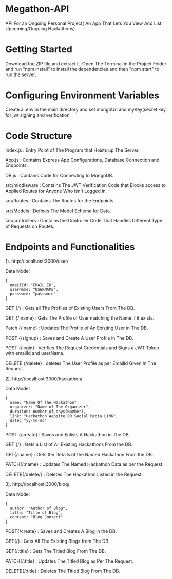 # Megathon-API

API For an Ongoing Personal Project( An App That Lets You View And List Upcoming/Ongoing Hackathons).

# Getting Started

Download the ZIP file and extract it. Open The Terminal in the Project Folder and run "npm install" to install the dependencies and then "npm start" to run the server.

# Configuring Environment Variables

Create a .env in the main directory and set mongoUri and myKey(secret key for jwt signing and verification

# Code Structure

  Index.js :   Entry Point of The Program that Hoists up The Server.
  
  App.js : Contains Express App Configurations, Database Connection and Endpoints.
  
  DB.js : Contains Code for Connecting to MongoDB.
  
  src/middleware : Contains The JWT Verification Code that Blocks access to Applied Routes for Anyone Who isn't Logged in.
  
  src/Routes : Contains The Routes for the Endpoints. 
  
  src/Models : Defines The Model Schema for Data.
  
  src/controllers : Contains the Controller Code That Handles Different Type of Requests on Routes.
  
# Endpoints and Functionalities

1). http://localhost:3000/user/

  Data Model
    
    {
      emailId: "EMAIL_ID",
      userName: "USERNAME",
      password: "password"
    }

  GET {/} : Gets all The Profiles of Existing Users From The DB.

  GET {/:name} : Gets The Profile of User matching the Name if it exists.
  
  Patch {/:name} : Updates The Profile of An Existing User in The DB.
  
  POST {/signup} : Saves and Create A User Profile in The DB.
  
  POST {/login} : Verifies The Request Credentials and Signs a JWT Token with emailId and userName.
  
  DELETE {/delete} : deletes The User Profile as per EmailId Given In The Request.
  
2). http://localhost:3000/hackathon/

  Data Model
    
    {
      name: "Name Of The Hackathon", 
      organizer: "Name of The Organizer",
      duration: number_of_days(Number), 
      link: "Hackathon Website OR Social Media LINK",
      date: "yy-mm-dd"
    }
   
  POST {/create} : Saves and Enlists A Hackathon in The DB.
  
  GET {/} : Gets a List of All Existing Hackathons From the DB.
  
  GET{/:name} : Gets the Details of the Named Hackathon From the DB.
  
  PATCH{/:name} : Updates The Named Hackathon Data as per the Request.
  
  DELETE{/delete/} : Deletes The Hackathon Listed in the Request.
  
3). http://localhost:3000/blog/

  Data Model
    
    {
      author: "Author of Blog",
      title: "Title of Blog",
      content: "Blog Content"
    }
  
  POST{/create} : Saves and Creates A Blog in the DB.
  
  GET{/} : Gets All The Existing Blogs from The DB.
  
  GET{/:title} : Gets The Titled Blog From The DB.
  
  PATCH{/:title} : Updates The Titled Blog as Per The Request.
  
  DELETE{/:title} : Deletes The Titled Blog From The DB.
    
  
